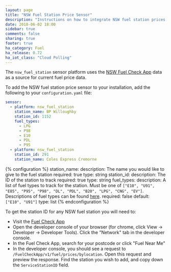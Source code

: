 ```yaml
---
layout: page
title: "NSW Fuel Station Price Sensor"
description: "Instructions on how to integrate NSW fuel station prices into Home Assistant."
date: 2018-06-02 18:00
sidebar: true
comments: false
sharing: true
footer: true
ha_category: Fuel
ha_release: 0.72
ha_iot_class: "Cloud Polling"
---
```


The `nsw_fuel_station` sensor platform uses the [NSW Fuel Check App](https://www.fuelcheck.nsw.gov.au/app) data as a source for current fuel price data.

To add the NSW fuel station price sensor to your installation, add the following to your `configuration.yaml` file:

```yaml
sensor:
  - platform: nsw_fuel_station
    station_name: BP Willoughby
    station_id: 1152
    fuel_types:
      - LPG
      - P98
      - E10
      - PDL
      - P95
  - platform: nsw_fuel_station
    station_id: 291
    station_name: Coles Express Cremorne
``` 

{% configuration %}
station_name:
  description: The name you would like to give to the fuel station
  required: true
  type: string
station_id:
  description: The ID of the station to track
  required: true
  type: string
fuel_types:
  description: A list of fuel types to track for the station. Must be one of `["E10", "U91", "E85", "P95", "P98", "DL", "PDL", "B20", "LPG", "CNG", "EV"]`. Descriptions of fuel types can be found [here](https://www.fuelcheck.nsw.gov.au/App/Home/FuelTypes).
  required: false
  default: `["E10", "U91"]`
  type: list
{% endconfiguration %}

To get the station ID for any NSW fuel station you will need to:
- Visit the [Fuel Check App](https://www.fuelcheck.nsw.gov.au/app)
- Open the developer console of your browser (for chrome, click View -> Developer -> Developer Tools). Click the "Network" tab in the developer console.
- In the Fuel Check App, search for your postcode or click "Fuel Near Me"
- In the developer console, you should see a request to `/FuelCheckApp/v1/fuel/prices/bylocation`. Open this request and preview the response. Find the station you wish to add, and copy down the `ServiceStationID` field.    
